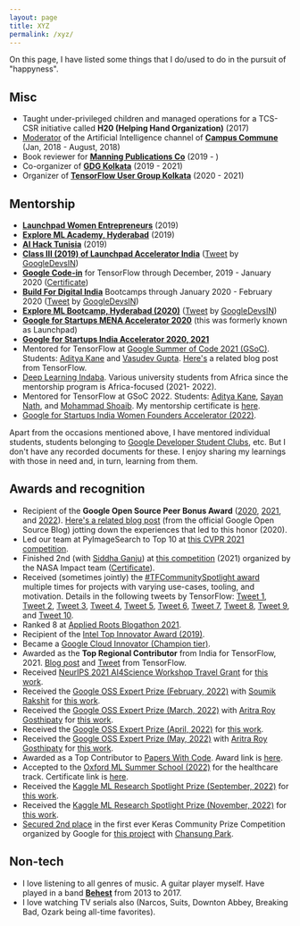 ```yaml
---
layout: page
title: XYZ
permalink: /xyz/
---
```


On this page, I have listed some things that I do/used to do in the pursuit of "happyness".

## Misc

-   Taught under-privileged children and managed operations for a TCS-CSR initiative called **H20 (Helping Hand Organization)** (2017)
-   [Moderator](https://drive.google.com/file/d/1gezVW0yIzT6fyJXpY1Lp8MRk_3KjkpSt/view?usp=sharing) of the Artificial Intelligence channel of [**Campus Commune**](https://www.google.com/url?q=https%3A%2F%2Fcampuscommune.tcs.com%2Fintro&sa=D&sntz=1&usg=AFQjCNE5PHqA0UZ94F9-J1g45TeQrWaDqQ) (Jan, 2018 - August, 2018)
-   Book reviewer for **[Manning Publications Co](https://www.google.com/url?q=https%3A%2F%2Fmanning.com&sa=D&sntz=1&usg=AFQjCNEc5srwZ30NHgmLXaLpiOqgjBMOHw)** (2019 - )
-   Co-organizer of **[GDG Kolkata](https://www.meetup.com/GDG-Kolkata/)** (2019 - 2021)
-   Organizer of **[TensorFlow User Group Kolkata](https://tfugkol.github.io/)** (2020 - 2021)

## Mentorship

- [**Launchpad Women Entrepreneurs**](https://photos.app.goo.gl/TGoyxJRz6sDrY91x7) (2019)
- [**Explore ML Academy, Hyderabad**](https://events.withgoogle.com/explore-ml-in/) (2019)
- **[AI Hack Tunisia](https://www.google.com/url?q=https%3A%2F%2Fwww.ai-hack-tunisia.com&sa=D&sntz=1&usg=AFQjCNHR8mJv6TwI1_Jmfss0xaG8ivBlJg)** (2019)
- [**Class III (2019) of Launchpad Accelerator India**](https://india.googleblog.com/2019/08/inviting-applications-for-class-3-of.html)  ([Tweet](https://www.google.com/url?q=https%3A%2F%2Ftwitter.com%2FGoogleDevsIN%2Fstatus%2F1184417773457309696&sa=D&sntz=1&usg=AFQjCNGNkB4cfH6TAYH8r01D2BtpeyozJA) by [GoogleDevsIN](https://www.google.com/url?q=https%3A%2F%2Ftwitter.com%2FGoogleDevsIN&sa=D&sntz=1&usg=AFQjCNF2cyw8Wvt0ANu9OK_AC-LPZcY2Ww))
- [**Google Code-in**](https://codein.withgoogle.com/) for TensorFlow through December, 2019 - January 2020 ([Certificate](https://drive.google.com/file/d/1DcTS7ogACmuvnvGJWw5-3yL9xp06IJPc/view?usp=sharing))
- [**Build For Digital India**](https://events.withgoogle.com/buildfordigitalindia/) Bootcamps through January 2020 - February 2020 ([Tweet](https://www.google.com/url?q=https%3A%2F%2Ftwitter.com%2FGoogleDevsIN%2Fstatus%2F1225747137616498690&sa=D&sntz=1&usg=AFQjCNHOArwPGTqTx17LLJvq9KHI_KQueA) by [GoogleDevsIN](https://www.google.com/url?q=https%3A%2F%2Ftwitter.com%2FGoogleDevsIN&sa=D&sntz=1&usg=AFQjCNF2cyw8Wvt0ANu9OK_AC-LPZcY2Ww))
- [**Explore ML Bootcamp, Hyderabad (2020)**](https://www.google.com/url?q=https%3A%2F%2Ftwitter.com%2FGoogleDevsIN%2Fstatus%2F1230456116158418944&sa=D&sntz=1&usg=AFQjCNGBh7XuMdRHv0vtDM-KZNgIgGpKdg)  ([Tweet](https://www.google.com/url?q=https%3A%2F%2Ftwitter.com%2FGoogleDevsIN%2Fstatus%2F1230456116158418944&sa=D&sntz=1&usg=AFQjCNGBh7XuMdRHv0vtDM-KZNgIgGpKdg) by [GoogleDevsIN](https://www.google.com/url?q=https%3A%2F%2Ftwitter.com%2FGoogleDevsIN&sa=D&sntz=1&usg=AFQjCNF2cyw8Wvt0ANu9OK_AC-LPZcY2Ww))
- [**Google for Startups MENA Accelerator 2020**](https://startup.google.com/accelerator/middle-east-north-africa/) (this was formerly known as Launchpad)
- [**Google for Startups India Accelerator 2020, 2021**](https://twitter.com/GoogleDevsIN/status/1302932126019411970) 
- Mentored for TensorFlow at [Google Summer of Code 2021 (GSoC)](https://summerofcode.withgoogle.com/). Students: [Aditya Kane](https://github.com/AdityaKane2001/regnety) and [Vasudev Gupta](https://github.com/vasudevgupta7/gsoc-wav2vec2). [Here's](https://blog.tensorflow.org/2021/09/tensorflow-hubs-experience-with-gsoc-2021.html) a related blog post from TensorFlow.
- [Deep Learning Indaba](https://deeplearningindaba.com/). Various university students from Africa since the mentorship program is Africa-focused (2021- 2022).
- Mentored for TensorFlow at GSoC 2022. Students: [Aditya Kane](https://adityakane2001.github.io/opensource/gsoc2022report), [Sayan Nath](https://sayannath.github.io/MobileViT-GSoC/), and [Mohammad Shoaib](https://github.com/shoaib6174/GSOC-22-Video-Swin-Transformers/blob/main/assets/final_report.md). My mentorship certificate is [here](https://drive.google.com/file/d/1300UqW59N98d5No_LYhGAWdBaPVQwyfc/view?usp=share_link).
- [Google for Startups India Women Founders Accelerator (2022)](https://rsvp.withgoogle.com/events/google-for-startups-accelerator-india-women-founders/home).

Apart from the occasions mentioned above, I have mentored individual students, students belonging to [Google Developer Student Clubs]((https://gdsc.community.dev/)), etc. But I don't have any recorded documents for these. I enjoy sharing my learnings with those in need and, in turn, learning from them.

## Awards and recognition

-   Recipient of the **Google Open Source Peer Bonus Award** ([2020](https://opensource.googleblog.com/2020/10/announcing-latest-google-open-source.html), [2021](https://opensource.googleblog.com/2021/09/announcing-latest-open-source-peer-bonus-winners.html), and [2022](https://opensource.googleblog.com/2022/09/announcing-the-second-group-of-open-source-peer-bonus-winners-in-2022.html)). [Here's a related blog post](https://opensource.googleblog.com/2020/10/peer-bonus-experiences-building-tiny.html) (from the official Google Open Source Blog) jotting down the experiences that led to this honor (2020).
-   Led our team at PyImageSearch to Top 10 at [this CVPR 2021 competition](https://competitions.codalab.org/competitions/28113). 
-   Finished 2nd (with [Siddha Ganju](https://sidgan.github.io/siddhaganju)) at [this competition](https://nasa-impact.github.io/etci2021/) (2021) organized by the NASA Impact team ([Certificate](https://drive.google.com/file/d/1U4JTAYChV6PHwDA87gd2FJ04843YA6bN/view?usp=sharing)).
-   Received (sometimes jointly) the [#TFCommunitySpotlight award](https://blog.tensorflow.org/2020/11/tensorflow-community-spotlight-program-update.html) multiple times for projects with varying use-cases, tooling, and motivation. Details in the
    following tweets by TensorFlow: [Tweet 1](https://twitter.com/TensorFlow/status/1351590466068783105), [Tweet 2](https://twitter.com/TensorFlow/status/1428433434972618754), [Tweet 3](https://twitter.com/TensorFlow/status/1446611368078086144?s=20), [Tweet 4](https://twitter.com/TensorFlow/status/1460321709488152579), [Tweet 5](https://twitter.com/TensorFlow/status/1469019016782041095?s=20), [Tweet 6](https://twitter.com/TensorFlow/status/1516869315517198337), [Tweet 7](https://twitter.com/TensorFlow/status/1521558632768409600), [Tweet 8](https://twitter.com/TensorFlow/status/1540033393462738944), [Tweet 9](https://twitter.com/TensorFlow/status/1545115276152389636), and [Tweet 10](https://twitter.com/TensorFlow/status/1611469033714470919?s=20&t=a5LMpYXrPg6E0WGudsYezw).
-   Ranked 8 at [Applied Roots Blogathon 2021](https://drive.google.com/file/d/11j3gJSaaCtu-Gq4ziKbG0RMBvXecha45/view?usp=sharing).
-   Recipient of the [Intel Top Innovator Award (2019)](https://www.dropbox.com/s/mzsy1q8jgkwj6cj/Intel_Top_Innovator_2019.jpg?dl=0).
-   Became a [Google Cloud Innovator (Champion tier)](https://cloud.google.com/innovators/innovator?profileId=114302939543313329085).
-   Awarded as the **Top Regional Contributor** from India for TensorFlow, 2021. [Blog post](https://blog.tensorflow.org/2021/11/2021-TF-Contributor-Awardees.html?linkId=8010214) and [Tweet](https://twitter.com/TensorFlow/status/1465369133873250307?s=20) from TensorFlow.
-   Received [NeurIPS 2021 AI4Science Workshop Travel Grant](https://ai4sciencecommunity.github.io/) for [this
    work](https://openreview.net/forum?id=kXgbFvXcwDX). 
-   Received the [Google OSS Expert Prize (February, 2022)](https://www.kaggle.com/general/310354) with [Soumik Rakshit](https://www.kaggle.com/soumikrakshit) for [this work](https://www.kaggle.com/soumikrakshit/gaugan-keras/). 
-   Received the [Google OSS Expert Prize (March, 2022)](https://www.kaggle.com/general/316181) with [Aritra Roy Gosthipaty](https://www.kaggle.com/aritrag) for [this work](https://www.kaggle.com/code/spsayakpaul/mae-keras). 
-   Received the [Google OSS Expert Prize (April, 2022)](https://www.kaggle.com/discussions/general/322041) for [this work](https://www.kaggle.com/code/spsayakpaul/distilling-vision-transformers). 
-   Received the [Google OSS Expert Prize (May, 2022)](https://www.kaggle.com/discussions/general/328914) with [Aritra Roy Gosthipaty](https://www.kaggle.com/aritrag) for [this work](https://www.kaggle.com/code/aritrag/probing-vits). 
-   Awarded as a Top Contributor to [Papers With Code](https://paperswithcode.com/). Award link is [here](https://github.com/sayakpaul/portfolio/blob/master/images/pwc_award.jpg).
-   Accepted to the [Oxford ML Summer School (2022)](https://www.oxfordml.school/) for the healthcare track. Certificate link is [here](https://drive.google.com/file/d/14DKioe8HRjKkXEeRXAhmclqUP8cvv9Z0/view?usp=sharing).
-   Received the [Kaggle ML Research Spotlight Prize (September, 2022)](https://www.kaggle.com/discussions/general/358450) for [this work](https://www.kaggle.com/code/spsayakpaul/cait-tf). 
-   Received the [Kaggle ML Research Spotlight Prize (November, 2022)](https://www.kaggle.com/discussions/general/370095) for [this work](https://www.kaggle.com/code/spsayakpaul/robustness-vit/notebook). 
-   [Secured 2nd place](https://discuss.tensorflow.org/t/announcing-the-keras-community-prize-first-edition/13148/29) in the first ever Keras Community Prize Competition organized by Google for [this project](https://github.com/sayakpaul/stable-diffusion-keras-ft) with [Chansung Park](https://twitter.com/algo_diver). 

## Non-tech

- I love listening to all genres of music. A guitar player myself. Have played in a band  [**Behest**](https://www.google.com/url?q=https%3A%2F%2Fwww.facebook.com%2Fbehestmusic%2F%3Fref%3Dbr_rs&sa=D&sntz=1&usg=AFQjCNGVtpjfBDP7p17lrvefzoNuoXDg9w)  from 2013 to 2017. 
- I love watching TV serials also (Narcos, Suits, Downton Abbey, Breaking Bad, Ozark being all-time favorites). 
